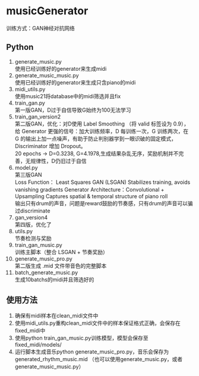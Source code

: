 # musicGenerator

训练方式：GAN神经对抗网络

## Python
1. generate_music.py         <br>使用已经训练好的generator来生成midi
2. generate_music_music.py  <br>使用已经训练好的generator来生成只含piano的midi
3. midi_utils.py            <br>使用music21将database中的midi筛选并且fix
4. train_gan.py             <br>第一版GAN，D过于自信导致G始终为100无法学习
5. train_gan_version2       <br>第二版GAN，优化：对D使用 Label Smoothing （将 valid 标签设为 0.9），给 Generator 更强的信号：加大训练频率，D 每训练一次，G 训练两次，在 G 的输出上加一点噪声，有助于防止判别器学到一眼识破的固定模式，Discriminator 增加 Dropout。<br>20 epochs -> D=0.3238, G=4.1978,生成结果杂乱无序，奖励机制并不完善，无规律性，D仍旧过于自信
6. model.py                  <br>第三版GAN <br>Loss Function：  Least Squares GAN (LSGAN)
Stabilizes training, avoids vanishing gradients
Generator Architecture：Convolutional + Upsampling
Captures spatial & temporal structure of piano roll
<br> 输出只有drum的声音，问题是reward鼓励的节奏感，只有drum的声音可以骗过discriminate
7. gan_version4   <br>第四版，优化了
8. utils.py                  <br>节奏检测与奖励
9. train_gan_music.py        <br>训练主脚本（整合 LSGAN + 节奏奖励）
10. generate_music_pro.py        <br>第二版生成 .mid 文件带音色的完整脚本
11. batch_generate_music.py    <br>生成10batchs的midi并且筛选好的

## 使用方法
1. 确保有midi样本在clean_midi文件中
2. 使用midi_utils.py重构clean_midi文件中的样本保证格式正确，会保存在fixed_midi中
3. 使用python train_gan_music.py训练模型，模型会保存至fixed_midi/models/
4. 运行脚本生成音乐python generate_music_pro.py，音乐会保存为generated_rhythm_music.mid （也可以使用generate_music.py，或者generate_music_music.py）

 
